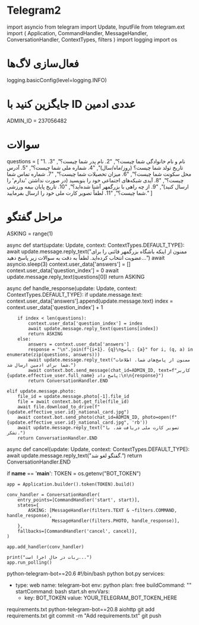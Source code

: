 # Telegram2
import asyncio
from telegram import Update, InputFile
from telegram.ext import (
    Application, CommandHandler, MessageHandler, ConversationHandler,
    ContextTypes, filters
)
import logging
import os

# فعال‌سازی لاگ‌ها
logging.basicConfig(level=logging.INFO)

# جایگزین کنید با ID عددی ادمین
ADMIN_ID = 237056482

# سوالات
questions = [
    "1. نام و نام خانوادگی شما چیست؟",
    "2. نام پدر شما چیست؟",
    "3. تاریخ تولد شما چیست؟ (روز/ماه/سال)",
    "4. شماره ملی شما چیست؟",
    "5. آدرس محل سکونت شما چیست؟",
    "6. میزان تحصیلات شما چیست؟",
    "7. شماره تماس شما چیست؟",
    "8. آیدی شبکه‌های اجتماعی خود را بنویسید (در صورت نداشتن 'ندارم' را ارسال کنید)",
    "9. از چه راهی با بزرگمهر آشنا شده‌اید؟",
    "10. تاریخ پایان بیمه ورزشی شما چیست؟",
    "11. لطفاً تصویر کارت ملی خود را ارسال بفرمایید."
]

# مراحل گفتگو
ASKING = range(1)

async def start(update: Update, context: ContextTypes.DEFAULT_TYPE):
    await update.message.reply_text("ممنون از اینکه باشگاه بزرگمهر قائنی را برای عضویت انتخاب کرده‌اید. لطفاً به دقت به سوالات زیر پاسخ دهید...")
    await asyncio.sleep(3)
    context.user_data['answers'] = []
    context.user_data['question_index'] = 0
    await update.message.reply_text(questions[0])
    return ASKING

async def handle_response(update: Update, context: ContextTypes.DEFAULT_TYPE):
    if update.message.text:
        context.user_data['answers'].append(update.message.text)
        index = context.user_data['question_index'] + 1

        if index < len(questions):
            context.user_data['question_index'] = index
            await update.message.reply_text(questions[index])
            return ASKING
        else:
            answers = context.user_data['answers']
            response = "\n".join(f"{i+1}. {q}\nپاسخ: {a}" for i, (q, a) in enumerate(zip(questions, answers)))
            await update.message.reply_text("ممنون از پاسخ‌های شما. اطلاعات شما برای ادمین ارسال شد.")
            await context.bot.send_message(chat_id=ADMIN_ID, text=f"کاربر {update.effective_user.full_name} پاسخ داد:\n\n{response}")
            return ConversationHandler.END

    elif update.message.photo:
        file_id = update.message.photo[-1].file_id
        file = await context.bot.get_file(file_id)
        await file.download_to_drive(f"{update.effective_user.id}_national_card.jpg")
        await context.bot.send_photo(chat_id=ADMIN_ID, photo=open(f"{update.effective_user.id}_national_card.jpg", 'rb'))
        await update.message.reply_text("تصویر کارت ملی دریافت شد. با تشکر.")
        return ConversationHandler.END

async def cancel(update: Update, context: ContextTypes.DEFAULT_TYPE):
    await update.message.reply_text("گفتگو لغو شد.")
    return ConversationHandler.END

if __name__ == '__main__':
    TOKEN = os.getenv("BOT_TOKEN")

    app = Application.builder().token(TOKEN).build()

    conv_handler = ConversationHandler(
        entry_points=[CommandHandler('start', start)],
        states={
            ASKING: [MessageHandler(filters.TEXT & ~filters.COMMAND, handle_response),
                     MessageHandler(filters.PHOTO, handle_response)],
        },
        fallbacks=[CommandHandler('cancel', cancel)],
    )

    app.add_handler(conv_handler)

    print("ربات در حال اجرا است...")
    app.run_polling()

python-telegram-bot==20.6
#!/bin/bash
python bot.py
services:
  - type: web
    name: telegram-bot
    env: python
    plan: free
    buildCommand: ""
    startCommand: bash start.sh
    envVars:
      - key: BOT_TOKEN
        value: YOUR_TELEGRAM_BOT_TOKEN_HERE
        
  requirements.txt
  python-telegram-bot==20.8
aiohttp
git add requirements.txt
git commit -m "Add requirements.txt"
git push

